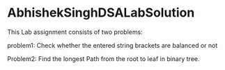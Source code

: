 # AbhishekSinghDSALabSolution
This Lab assignment consists of two problems:

problem1: Check whether the entered string brackets are balanced or not

Problem2: Find the longest Path from the root to leaf in binary tree.
